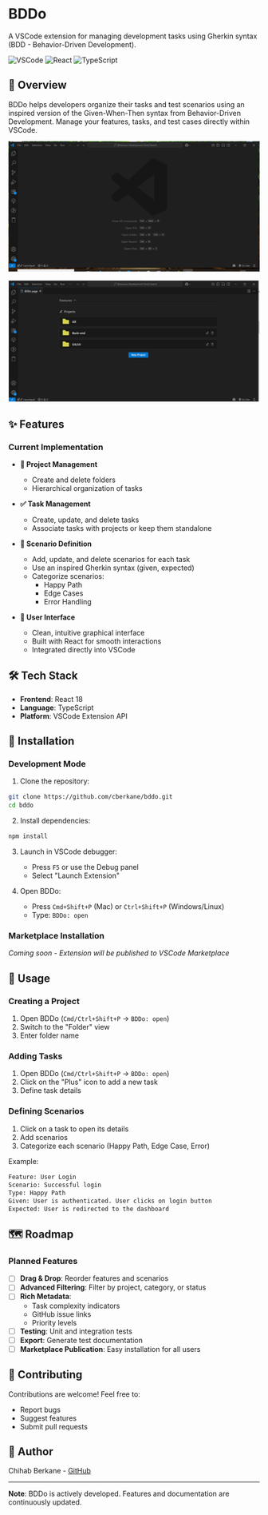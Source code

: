 # BDDo

A VSCode extension for managing development tasks using Gherkin syntax (BDD - Behavior-Driven Development).

![VSCode](https://img.shields.io/badge/VSCode-Extension-007ACC?logo=visual-studio-code)
![React](https://img.shields.io/badge/React-18-61DAFB?logo=react)
![TypeScript](https://img.shields.io/badge/TypeScript-5-3178C6?logo=typescript)

## 🎯 Overview

BDDo helps developers organize their tasks and test scenarios using an inspired version of the Given-When-Then syntax from Behavior-Driven Development. Manage your features, tasks, and test cases directly within VSCode.


![BDDo: add task demo](./docs/demo_feature_add.gif)


![BDDo: add folder demo](./docs/demo_project_add.gif)


## ✨ Features

### Current Implementation

- **📁 Project Management**

  - Create and delete folders
  - Hierarchical organization of tasks

- **✅ Task Management**

  - Create, update, and delete tasks
  - Associate tasks with projects or keep them standalone

- **🧪 Scenario Definition**

  - Add, update, and delete scenarios for each task
  - Use an inspired Gherkin syntax (given, expected)
  - Categorize scenarios:
    - Happy Path
    - Edge Cases
    - Error Handling

- **🎨 User Interface**
  - Clean, intuitive graphical interface
  - Built with React for smooth interactions
  - Integrated directly into VSCode

## 🛠️ Tech Stack

- **Frontend**: React 18
- **Language**: TypeScript
- **Platform**: VSCode Extension API

## 🚀 Installation

### Development Mode

1. Clone the repository:

```bash
git clone https://github.com/cberkane/bddo.git
cd bddo
```

2. Install dependencies:

```bash
npm install
```

3. Launch in VSCode debugger:

   - Press `F5` or use the Debug panel
   - Select "Launch Extension"

4. Open BDDo:
   - Press `Cmd+Shift+P` (Mac) or `Ctrl+Shift+P` (Windows/Linux)
   - Type: `BDDo: open`

### Marketplace Installation

_Coming soon - Extension will be published to VSCode Marketplace_

## 📖 Usage

### Creating a Project

1. Open BDDo (`Cmd/Ctrl+Shift+P` → `BDDo: open`)
2. Switch to the "Folder" view
3. Enter folder name

### Adding Tasks

1. Open BDDo (`Cmd/Ctrl+Shift+P` → `BDDo: open`)
2. Click on the "Plus" icon to add a new task
3. Define task details

### Defining Scenarios

1. Click on a task to open its details
2. Add scenarios
3. Categorize each scenario (Happy Path, Edge Case, Error)

Example:

```gherkin inspired
Feature: User Login
Scenario: Successful login
Type: Happy Path
Given: User is authenticated. User clicks on login button
Expected: User is redirected to the dashboard
```

## 🗺️ Roadmap

### Planned Features

- [ ] **Drag & Drop**: Reorder features and scenarios
- [ ] **Advanced Filtering**: Filter by project, category, or status
- [ ] **Rich Metadata**:
  - Task complexity indicators
  - GitHub issue links
  - Priority levels
- [ ] **Testing**: Unit and integration tests
- [ ] **Export**: Generate test documentation
- [ ] **Marketplace Publication**: Easy installation for all users

## 🤝 Contributing

Contributions are welcome! Feel free to:

- Report bugs
- Suggest features
- Submit pull requests

## 👤 Author

Chihab Berkane - [GitHub](https://github.com/cberkane)

---

**Note**: BDDo is actively developed. Features and documentation are continuously updated.
